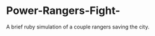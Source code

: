 Power-Rangers-Fight-
====================

A brief ruby simulation of a couple rangers saving the city.
